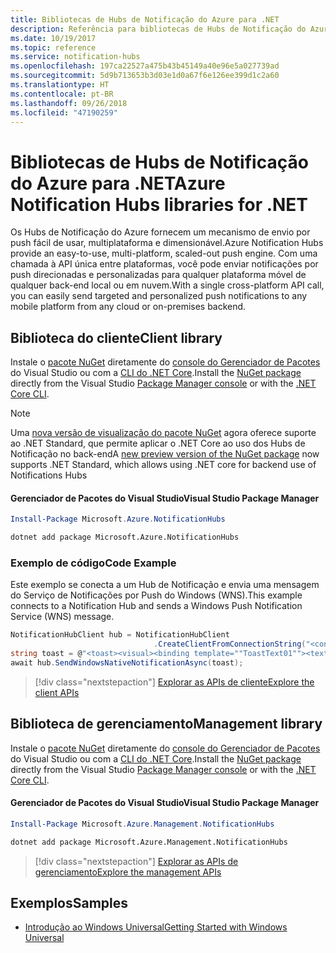 ```yaml
---
title: Bibliotecas de Hubs de Notificação do Azure para .NET
description: Referência para bibliotecas de Hubs de Notificação do Azure para .NET
ms.date: 10/19/2017
ms.topic: reference
ms.service: notification-hubs
ms.openlocfilehash: 197ca22527a475b43b45149a40e96e5a027739ad
ms.sourcegitcommit: 5d9b713653b3d03e1d0a67f6e126ee399d1c2a60
ms.translationtype: HT
ms.contentlocale: pt-BR
ms.lasthandoff: 09/26/2018
ms.locfileid: "47190259"
---
```

# <a name="azure-notification-hubs-libraries-for-net"></a><span data-ttu-id="6fe53-103">Bibliotecas de Hubs de Notificação do Azure para .NET</span><span class="sxs-lookup"><span data-stu-id="6fe53-103">Azure Notification Hubs libraries for .NET</span></span>

<span data-ttu-id="6fe53-104">Os Hubs de Notificação do Azure fornecem um mecanismo de envio por push fácil de usar, multiplataforma e dimensionável.</span><span class="sxs-lookup"><span data-stu-id="6fe53-104">Azure Notification Hubs provide an easy-to-use, multi-platform, scaled-out push engine.</span></span> <span data-ttu-id="6fe53-105">Com uma chamada à API única entre plataformas, você pode enviar notificações por push direcionadas e personalizadas para qualquer plataforma móvel de qualquer back-end local ou em nuvem.</span><span class="sxs-lookup"><span data-stu-id="6fe53-105">With a single cross-platform API call, you can easily send targeted and personalized push notifications to any mobile platform from any cloud or on-premises backend.</span></span>

## <a name="client-library"></a><span data-ttu-id="6fe53-106">Biblioteca do cliente</span><span class="sxs-lookup"><span data-stu-id="6fe53-106">Client library</span></span>

<span data-ttu-id="6fe53-107">Instale o [pacote NuGet](https://www.nuget.org/packages/Microsoft.Azure.NotificationHubs) diretamente do [console do Gerenciador de Pacotes][PackageManager] do Visual Studio ou com a [CLI do .NET Core][DotNetCLI].</span><span class="sxs-lookup"><span data-stu-id="6fe53-107">Install the [NuGet package](https://www.nuget.org/packages/Microsoft.Azure.NotificationHubs) directly from the Visual Studio [Package Manager console][PackageManager] or with the [.NET Core CLI][DotNetCLI].</span></span>

> [!NOTE]
> <span data-ttu-id="6fe53-108">Uma [nova versão de visualização do pacote NuGet](https://www.nuget.org/packages/Microsoft.Azure.NotificationHubs/2.0.0-preview1) agora oferece suporte ao .NET Standard, que permite aplicar o .NET Core ao uso dos Hubs de Notificação no back-end</span><span class="sxs-lookup"><span data-stu-id="6fe53-108">A [new preview version of the NuGet package](https://www.nuget.org/packages/Microsoft.Azure.NotificationHubs/2.0.0-preview1) now supports .NET Standard, which allows using .NET core for backend use of Notifications Hubs</span></span>

#### <a name="visual-studio-package-manager"></a><span data-ttu-id="6fe53-109">Gerenciador de Pacotes do Visual Studio</span><span class="sxs-lookup"><span data-stu-id="6fe53-109">Visual Studio Package Manager</span></span>

```powershell
Install-Package Microsoft.Azure.NotificationHubs
```

```bash
dotnet add package Microsoft.Azure.NotificationHubs
```

### <a name="code-example"></a><span data-ttu-id="6fe53-110">Exemplo de código</span><span class="sxs-lookup"><span data-stu-id="6fe53-110">Code Example</span></span>

<span data-ttu-id="6fe53-111">Este exemplo se conecta a um Hub de Notificação e envia uma mensagem do Serviço de Notificações por Push do Windows (WNS).</span><span class="sxs-lookup"><span data-stu-id="6fe53-111">This example connects to a Notification Hub and sends a Windows Push Notification Service (WNS) message.</span></span>

```csharp
NotificationHubClient hub = NotificationHubClient
                                .CreateClientFromConnectionString("<connection string with full access>", "<hub name>");
string toast = @"<toast><visual><binding template=""ToastText01""><text id=""1"">Hello from a .NET App!</text></binding></visual></toast>";
await hub.SendWindowsNativeNotificationAsync(toast);
```

> [!div class="nextstepaction"]
> [<span data-ttu-id="6fe53-112">Explorar as APIs de cliente</span><span class="sxs-lookup"><span data-stu-id="6fe53-112">Explore the client APIs</span></span>](/dotnet/api/overview/azure/notificationhubs/client)


## <a name="management-library"></a><span data-ttu-id="6fe53-113">Biblioteca de gerenciamento</span><span class="sxs-lookup"><span data-stu-id="6fe53-113">Management library</span></span>

<span data-ttu-id="6fe53-114">Instale o [pacote NuGet](https://www.nuget.org/packages/Microsoft.Azure.Management.NotificationHubs) diretamente do [console do Gerenciador de Pacotes][PackageManager] do Visual Studio ou com a [CLI do .NET Core][DotNetCLI].</span><span class="sxs-lookup"><span data-stu-id="6fe53-114">Install the [NuGet package](https://www.nuget.org/packages/Microsoft.Azure.Management.NotificationHubs) directly from the Visual Studio [Package Manager console][PackageManager] or with the [.NET Core CLI][DotNetCLI].</span></span>

#### <a name="visual-studio-package-manager"></a><span data-ttu-id="6fe53-115">Gerenciador de Pacotes do Visual Studio</span><span class="sxs-lookup"><span data-stu-id="6fe53-115">Visual Studio Package Manager</span></span>

```powershell
Install-Package Microsoft.Azure.Management.NotificationHubs
```

```bash
dotnet add package Microsoft.Azure.Management.NotificationHubs
```

> [!div class="nextstepaction"]
> [<span data-ttu-id="6fe53-116">Explorar as APIs de gerenciamento</span><span class="sxs-lookup"><span data-stu-id="6fe53-116">Explore the management APIs</span></span>](/dotnet/api/overview/azure/notificationhubs/management)

## <a name="samples"></a><span data-ttu-id="6fe53-117">Exemplos</span><span class="sxs-lookup"><span data-stu-id="6fe53-117">Samples</span></span>

- [<span data-ttu-id="6fe53-118">Introdução ao Windows Universal</span><span class="sxs-lookup"><span data-stu-id="6fe53-118">Getting Started with Windows Universal</span></span>](https://github.com/Azure/azure-notificationhubs-samples/tree/master/dotnet/GetStartedWindowsUniversal)

[PackageManager]: https://docs.microsoft.com/nuget/tools/package-manager-console
[DotNetCLI]: https://docs.microsoft.com/dotnet/core/tools/dotnet-add-package
